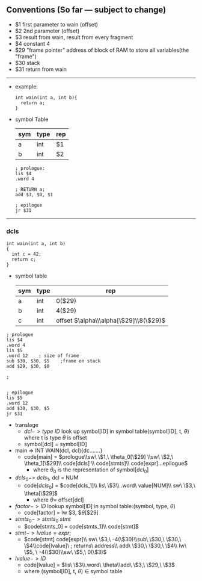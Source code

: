 ## Conventions (So far — subject to change)

- $1   first parameter to wain    	(offset)
- $2   2nd parameter                      (offset)
- $3   result from wain, result from every fragment
- $4   constant 4
- $29 "frame pointer" address of block of RAM to store all variables(the "frame")
- $30 stack
- $31 return from wain

------

- example:

    ```wlp4
    int wain(int a, int b){
      return a;
    }
    ```

- symbol Table

  | sym  | type | rep  |
  | ---- | ---- | ---- |
  | a    | int  | $1   |
  | b    | int  | $2   |

  ```assembly
  ; prologue:
  lis $4
  .word 4

  ; RETURN a;
  add $3, $0, $1

  ; epilogue
  jr $31
  ```


------

### dcls

```wlp4
int wain(int a, int b)
{
  int c = 42;
  return c;
}
```

- symbol table

  | sym  | type | rep                                    |
  | ---- | ---- | -------------------------------------- |
  | a    | int  | 0($29)                                 |
  | b    | int  | 4($29)                                 |
  | c    | int  | offset $\alpha\\\alpha[\$29]\\8(\$29)$ |

```assembly
; prologue
lis $4
.word 4
lis $5
.word 12	; size of frame
sub $30, $30, $5	;frame on stack
add $29, $30, $0

; 


; epilogue
lis $5
.word 12
add $30, $30, $5
jr $31
```

- translage
  - $dcl->type\ ID$ look up symbol[ID] in symbol table(symbol[ID], t, $\theta$) where t is type $\theta$ is offset
  - symbol[dcl] = symbol[ID]
- main => INT WAIN(dcl, dcl){dc…….}
  - code[main] = $prologue\\sw\ \$1,\ \theta_0[\$29] \\sw\ \$2,\ \theta_1[\$29]\\ code[dcls] \\ code[stmts]\\ code[expr]…epilogue$
    - where $\theta_0$ is the representation of symbol[$dcl_0$]
- $dcls_0 ->$ $dcls_1$, dcl = NUM
  - code[$dcls_0$] = $code[dcls_1]\\ lis\ \$3\\ .word\ value[NUM]\\ sw\ \$3,\ \theta[\$29]$
    - where $\theta =$ offset[dcl]
- $factor ->ID$ lookup symbol[ID] in symbol table:(symbol, type, $\theta$)
  - code[factor] = lw $3, $$\theta[\$29]$
- $stmts_0 -> stmts_0\ stmt$
  - $code[stmts_0] = code[stmts_1]\\ code[stmt]$
- $stmt->lvalue = expr;$
  - $code[stmt]  code[expr]\\ sw\ \$3,\ -4(\$30)\\sub\ \$30,\ \$30,\ \$4\\code[lvalue]\ ; returns\ address\\ add\ \$30,\ \$30,\ \$4\\ lw\ \$5, \ -4(\$30)\\sw\ \$5,\ 0(\$3)$
- $lvalue -> ID$
  - code[lvalue] = $lis\ \$3\\.word\ \theta\\add\ \$3,\ \$29,\ \$3$
  - where (symbol[ID], t, $\theta$) $\in$ symbol table